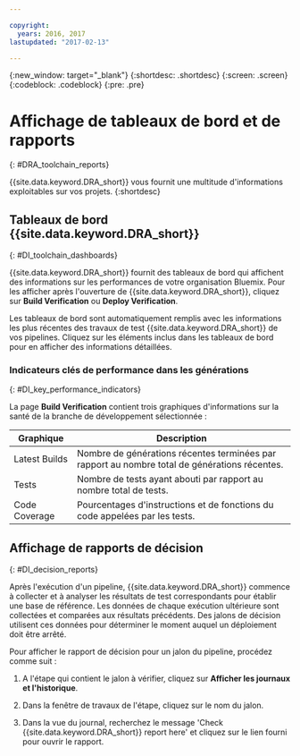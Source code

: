 ```yaml
---

copyright:
  years: 2016, 2017
lastupdated: "2017-02-13"

---
```


{:new_window: target="_blank"}
{:shortdesc: .shortdesc}
{:screen: .screen}
{:codeblock: .codeblock}
{:pre: .pre}

# Affichage de tableaux de bord et de rapports
{: #DRA_toolchain_reports}

{{site.data.keyword.DRA_short}} vous fournit une multitude d'informations exploitables sur vos projets.
{:shortdesc}

## Tableaux de bord {{site.data.keyword.DRA_short}}    
{: #DI_toolchain_dashboards}

{{site.data.keyword.DRA_short}} fournit des tableaux de bord qui affichent des informations sur les performances de votre organisation Bluemix. Pour les afficher après l'ouverture de {{site.data.keyword.DRA_short}}, cliquez sur **Build Verification** ou **Deploy Verification**.

Les tableaux de bord sont automatiquement remplis avec les informations les plus récentes des travaux de test {{site.data.keyword.DRA_short}} de vos pipelines. Cliquez sur les éléments inclus dans les tableaux de bord pour en afficher des informations détaillées.

### Indicateurs clés de performance dans les générations    
{: #DI_key_performance_indicators}

La page **Build Verification** contient trois graphiques d'informations sur la santé de la branche de développement sélectionnée :

<table>
<thead>
<tr>
<th>Graphique</th>
<th>Description</th>
</tr>
</thead>

<tbody>
<tr>
<td>Latest Builds</td>
<td>Nombre de générations récentes terminées par rapport au nombre total de générations récentes.</td>
</tr>
<tr>
<td>Tests</td>
<td>Nombre de tests ayant abouti par rapport au nombre total de tests.</td>
</tr>
<tr>
<td>Code Coverage</td>
<td>Pourcentages d'instructions et de fonctions du code appelées par les tests.</td>
</tr>
</tbody></table>

## Affichage de rapports de décision    
{: #DI_decision_reports}

Après l'exécution d'un pipeline, {{site.data.keyword.DRA_short}} commence à collecter et à analyser les résultats de test correspondants pour établir une base de référence. Les données de chaque exécution ultérieure sont collectées et comparées aux résultats précédents. Des jalons de décision utilisent ces données pour déterminer le moment auquel un déploiement doit être arrêté. 

Pour afficher le rapport de décision pour un jalon du pipeline, procédez comme suit :

   1. A l'étape qui contient le jalon à vérifier, cliquez sur **Afficher les journaux et l'historique**.

   2. Dans la fenêtre de travaux de l'étape, cliquez sur le nom du jalon.

   3. Dans la vue du journal, recherchez le message 'Check {{site.data.keyword.DRA_short}} report here' et cliquez sur le lien fourni pour ouvrir le rapport.
